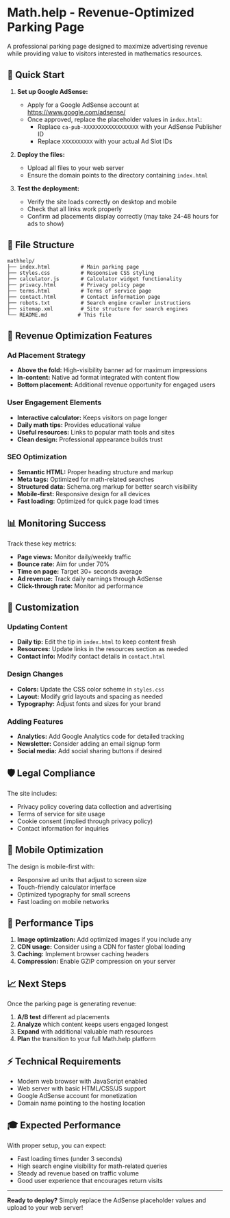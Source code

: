 # Math.help - Revenue-Optimized Parking Page

A professional parking page designed to maximize advertising revenue while providing value to visitors interested in mathematics resources.

## 🚀 Quick Start

1. **Set up Google AdSense:**
   - Apply for a Google AdSense account at https://www.google.com/adsense/
   - Once approved, replace the placeholder values in `index.html`:
     - Replace `ca-pub-XXXXXXXXXXXXXXXXXX` with your AdSense Publisher ID
     - Replace `XXXXXXXXXX` with your actual Ad Slot IDs

2. **Deploy the files:**
   - Upload all files to your web server
   - Ensure the domain points to the directory containing `index.html`

3. **Test the deployment:**
   - Verify the site loads correctly on desktop and mobile
   - Check that all links work properly
   - Confirm ad placements display correctly (may take 24-48 hours for ads to show)

## 📁 File Structure

```
mathhelp/
├── index.html          # Main parking page
├── styles.css          # Responsive CSS styling
├── calculator.js       # Calculator widget functionality
├── privacy.html        # Privacy policy page
├── terms.html          # Terms of service page
├── contact.html        # Contact information page
├── robots.txt          # Search engine crawler instructions
├── sitemap.xml         # Site structure for search engines
└── README.md          # This file
```

## 🎯 Revenue Optimization Features

### Ad Placement Strategy
- **Above the fold:** High-visibility banner ad for maximum impressions
- **In-content:** Native ad format integrated with content flow
- **Bottom placement:** Additional revenue opportunity for engaged users

### User Engagement Elements
- **Interactive calculator:** Keeps visitors on page longer
- **Daily math tips:** Provides educational value
- **Useful resources:** Links to popular math tools and sites
- **Clean design:** Professional appearance builds trust

### SEO Optimization
- **Semantic HTML:** Proper heading structure and markup
- **Meta tags:** Optimized for math-related searches
- **Structured data:** Schema.org markup for better search visibility
- **Mobile-first:** Responsive design for all devices
- **Fast loading:** Optimized for quick page load times

## 📊 Monitoring Success

Track these key metrics:
- **Page views:** Monitor daily/weekly traffic
- **Bounce rate:** Aim for under 70%
- **Time on page:** Target 30+ seconds average
- **Ad revenue:** Track daily earnings through AdSense
- **Click-through rate:** Monitor ad performance

## 🔧 Customization

### Updating Content
- **Daily tip:** Edit the tip in `index.html` to keep content fresh
- **Resources:** Update links in the resources section as needed
- **Contact info:** Modify contact details in `contact.html`

### Design Changes
- **Colors:** Update the CSS color scheme in `styles.css`
- **Layout:** Modify grid layouts and spacing as needed
- **Typography:** Adjust fonts and sizes for your brand

### Adding Features
- **Analytics:** Add Google Analytics code for detailed tracking
- **Newsletter:** Consider adding an email signup form
- **Social media:** Add social sharing buttons if desired

## 🛡️ Legal Compliance

The site includes:
- Privacy policy covering data collection and advertising
- Terms of service for site usage
- Cookie consent (implied through privacy policy)
- Contact information for inquiries

## 📱 Mobile Optimization

The design is mobile-first with:
- Responsive ad units that adjust to screen size
- Touch-friendly calculator interface
- Optimized typography for small screens
- Fast loading on mobile networks

## 🚦 Performance Tips

1. **Image optimization:** Add optimized images if you include any
2. **CDN usage:** Consider using a CDN for faster global loading
3. **Caching:** Implement browser caching headers
4. **Compression:** Enable GZIP compression on your server

## 📈 Next Steps

Once the parking page is generating revenue:
1. **A/B test** different ad placements
2. **Analyze** which content keeps users engaged longest
3. **Expand** with additional valuable math resources
4. **Plan** the transition to your full Math.help platform

## ⚡ Technical Requirements

- Modern web browser with JavaScript enabled
- Web server with basic HTML/CSS/JS support
- Google AdSense account for monetization
- Domain name pointing to the hosting location

## 🎓 Expected Performance

With proper setup, you can expect:
- Fast loading times (under 3 seconds)
- High search engine visibility for math-related queries
- Steady ad revenue based on traffic volume
- Good user experience that encourages return visits

---

**Ready to deploy?** Simply replace the AdSense placeholder values and upload to your web server!